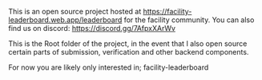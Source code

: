 This is an open source project hosted at https://facility-leaderboard.web.app/leaderboard for the facility community. You can also find us on discord: https://discord.gg/7AfpxXArWv

This is the Root folder of the project, in the event that I also open source certain parts of submission, verification and other backend components.

For now you are likely only interested in; facility-leaderboard